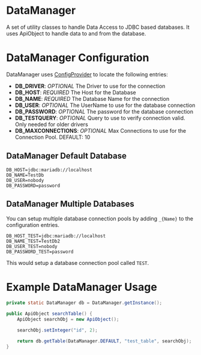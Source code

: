 # DataManager

A set of utility classes to handle Data Access to JDBC based databases. 
It uses ApiObject to handle data to and from the database.

# DataManager Configuration

DataManager uses [ConfigProvider](https://github.com/kscarr73/ConfigProvider_jre21) to locate the following entries:

- **DB_DRIVER**: *OPTIONAL* The Driver to use for the connection
- **DB_HOST**: *REQUIRED* The Host for the Database
- **DB_NAME**: *REQUIRED* The Database Name for the connection
- **DB_USER**: *OPTIONAL* The UserName to use for the database connection
- **DB_PASSWORD**: *OPTIONAL* The password for the database connection
- **DB_TESTQUERY**: *OPTIONAL* Query to use to verify connection valid.  Only needed for older drivers
- **DB_MAXCONNECTIONS**: *OPTIONAL* Max Connections to use for the Connection Pool.  DEFAULT: 10

## DataManager Default Database

```properties
DB_HOST=jdbc:mariadb://localhost
DB_NAME=TestDb
DB_USER=nobody
DB_PASSWORD=password
```

## DataManager Multiple Databases

You can setup multiple database connection pools by adding `_{Name}` to the configuration entries.

```properties
DB_HOST_TEST=jdbc:mariadb://localhost
DB_NAME_TEST=TestDb2
DB_USER_TEST=nobody
DB_PASSWORD_TEST=password
```

This would setup a database connection pool called `TEST`.

# Example DataManager Usage

```java
private static DataManager db = DataManager.getInstance();

public ApiObject searchTable() {
    ApiObject searchObj = new ApiObject();

    searchObj.setInteger("id", 2);

    return db.getTable(DataManager.DEFAULT, "test_table", searchObj);
}
```
